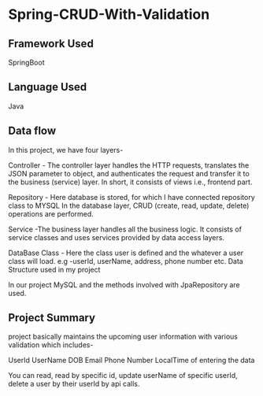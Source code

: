 # Spring-CRUD-With-Validation

## Framework Used
SpringBoot
## Language Used
Java
## Data flow
In this project, we have four layers-

Controller - The controller layer handles the HTTP requests, translates the JSON parameter to object, and authenticates the request and transfer it to the business (service) layer. In short, it consists of views i.e., frontend part.

Repository - Here database is stored, for which I have connected repository class to MYSQL In the database layer, CRUD (create, read, update, delete) operations are performed.

Service -The business layer handles all the business logic. It consists of service classes and uses services provided by data access layers.

DataBase Class - Here the class user is defined and the whatever a user class will load. e.g -userId, userName, address, phone number etc.
Data Structure used in my project

In our project MySQL and the methods involved with JpaRepository are used.

## Project Summary
project basically maintains the upcoming user information with various validation which includes-

UserId
UserName
DOB
Email
Phone Number
LocalTime of entering the data

You can read, read by specific id, update userName of specific userId, delete a user by their userId by api calls.
